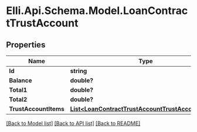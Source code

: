 # Elli.Api.Schema.Model.LoanContractTrustAccount
## Properties

Name | Type | Description | Notes
------------ | ------------- | ------------- | -------------
**Id** | **string** |  | [optional] 
**Balance** | **double?** |  | [optional] 
**Total1** | **double?** |  | [optional] 
**Total2** | **double?** |  | [optional] 
**TrustAccountItems** | [**List&lt;LoanContractTrustAccountTrustAccountItems&gt;**](LoanContractTrustAccountTrustAccountItems.md) |  | [optional] 

[[Back to Model list]](../README.md#documentation-for-models) [[Back to API list]](../README.md#documentation-for-api-endpoints) [[Back to README]](../README.md)

